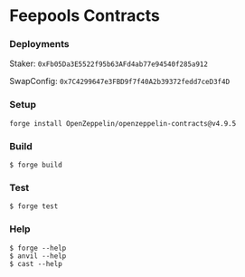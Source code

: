 # Feepools Contracts

### Deployments

Staker: `0xFb05Da3E5522f95b63AFd4ab77e94540f285a912`

SwapConfig: `0x7C4299647e3FBD9f7f40A2b39372fedd7ceD3f4D`

### Setup

```
forge install OpenZeppelin/openzeppelin-contracts@v4.9.5
```

### Build

```shell
$ forge build
```

### Test

```shell
$ forge test
```

### Help

```shell
$ forge --help
$ anvil --help
$ cast --help
```
